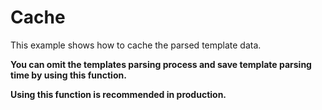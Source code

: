 # Cache

This example shows how to cache the parsed template data.

**You can omit the templates parsing process and save template parsing time by using this function.**

**Using this function is recommended in production.**
